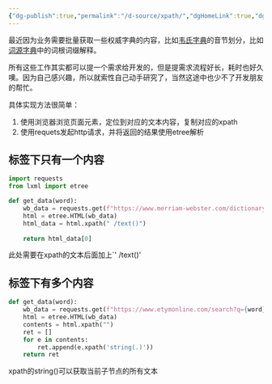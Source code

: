 ```yaml
---
{"dg-publish":true,"permalink":"/d-source/xpath/","dgHomeLink":true,"dgPassFrontmatter":false}
---
```


最近因为业务需要批量获取一些权威字典的内容，比如[韦氏字典](https://www.merriam-webster.com/)的音节划分，比如[词源字典](https://www.etymonline.com)中的词根词缀解释。

所有这些工作其实都可以提一个需求给开发的，但是提需求流程好长，耗时也好久噢。因为自己感兴趣，所以就索性自己动手研究了，当然这途中也少不了开发朋友的帮忙。

具体实现方法很简单：
1. 使用浏览器浏览页面元素，定位到对应的文本内容，复制对应的xpath
2. 使用requets发起http请求，并将返回的结果使用etree解析

## 标签下只有一个内容
```Python
import requests
from lxml import etree

def get_data(word):  
    wb_data = requests.get(f"https://www.merriam-webster.com/dictionary/{word}").text  
    html = etree.HTML(wb_data)  
    html_data = html.xpath(" /text()")  
	
	return html_data[0]  
```
此处需要在xpath的文本后面加上`' /text()'


## 标签下有多个内容
```Python
def get_data(word):  
    wb_data = requests.get(f"https://www.etymonline.com/search?q={word}").text  
    html = etree.HTML(wb_data)   
    contents = html.xpath("")  
    ret = []  
    for e in contents:  
        ret.append(e.xpath('string(.)'))
	return ret
```
xpath的string()可以获取当前子节点的所有文本